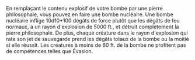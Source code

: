 En remplaçant le contenu explosif de votre bombe par une pierre philosophale, vous pouvez en faire une bombe nucléaire. Une bombe nucléaire inflige 10d10+100 dégâts de force plutôt que les dégâts de feu normaux, a un rayon d'explosion de 5000 ft., et détruit complètement la pierre philosophale. De plus, chaque créature dans le rayon d'explosion qui rate son jet de sauvegarde prend les dégâts totaux de la bombe ou la moitié si elle réussit. Les créatures à moins de 60 ft. de la bombe ne profitent pas de compétences telles que Évasion.